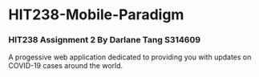 # HIT238-Mobile-Paradigm
### **HIT238 Assignment 2 By Darlane Tang S314609**
A progessive web application dedicated to providing you with updates on COVID-19 cases around the world.
